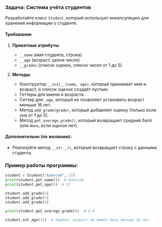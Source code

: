 ### **Задача: Система учёта студентов**  

Разработайте класс `Student`, который использует инкапсуляцию для хранения информации о студенте.  

#### **Требования**:  
1. **Приватные атрибуты**:  
   - `__name` (имя студента, строка)  
   - `__age` (возраст, целое число)  
   - `__grades` (список оценок, список чисел от 1 до 5)  

2. **Методы**:  
   - Конструктор `__init__(name, age)`, который принимает имя и возраст, а список оценок создаёт пустым.  
   - Геттеры для имени и возраста.  
   - Сеттер для `_age`, который не позволяет установить возраст меньше 16 лет.  
   - Метод `add_grade(grade)`, который добавляет оценку (только если она от 1 до 5).  
   - Метод `get_average_grade()`, который возвращает средний балл (или `None`, если оценок нет).  

#### **Дополнительно** (по желанию):  
- Реализуйте метод `__str__()`, который возвращает строку с данными студента.  

### **Пример работы программы**:  
```python
student = Student("Алексей", 17)
print(student.get_name())  # Алексей
print(student.get_age())  # 17

student.add_grade(5)
student.add_grade(3)
student.add_grade(4)

print(student.get_average_grade())  # 4.0

student.set_age(15)  # Ошибка: возраст не может быть меньше 16 лет
```

